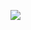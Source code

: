 ![](https://github-readme-stats.vercel.app/api/top-langs/?username=u1F992&layout=compact&langs_count=10)
